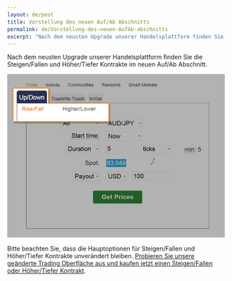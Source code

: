 ```yaml
---
layout: de/post
title: Vorstellung des neuen Auf/Ab Abschnitts
permalink: de/Vorstellung-des-neuen-AufAb-abschnitts
excerpt: "Nach dem neusten Upgrade unserer Handelsplattform finden Sie die Steigen/Fallen und Höher/Tiefer Kontrakte im neuen Auf/Ab Abschnitt..."  
---
```


Nach dem neusten Upgrade unserer Handelsplattform finden Sie die Steigen/Fallen und Höher/Tiefer Kontrakte im neuen Auf/Ab Abschnitt.

![](/images/rise-fall.jpg)

Bitte beachten Sie, dass die Hauptoptionen für Steigen/Fallen und Höher/Tiefer Kontrakte unverändert bleiben. [Probieren Sie unsere geänderte Trading Oberfläche aus und kaufen jetzt einen Steigen/Fallen oder Höher/Tiefer Kontrakt](https://www.binary.com/c/trade.cgi?market=forex&time=5m&form_name=risefall&expiry_type=duration&amount_type=payout&H=S0P&currency=USD&underlying_symbol=frxAUDJPY&amount=100&date_start=now&type=CALL&l=DE&utm_medium=social&utm_source=blog&utm_content=whatsnew&utm_campaign=whatsnew).

